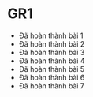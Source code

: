 # GR1
- Đã hoàn thành bài 1
- Đã hoàn thành bài 2
- Đã hoàn thành bài 3
- Đã hoàn thành bài 4
- Đã hoàn thành bài 5
- Đã hoàn thành bài 6
- Đã hoàn thành bài 7
